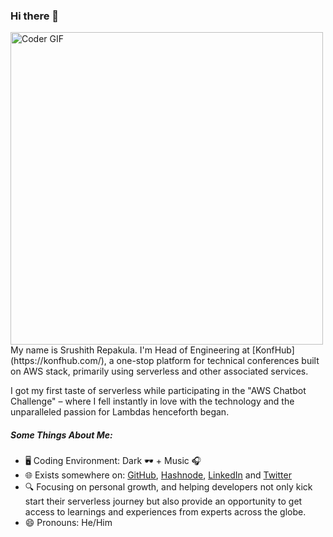 ### Hi there 👋
  <img src="https://media.giphy.com/media/SWoSkN6DxTszqIKEqv/giphy.gif" alt="Coder GIF" width="500">
My name is Srushith Repakula. I'm Head of Engineering at [KonfHub](https://konfhub.com/), a one-stop platform for technical conferences built on AWS stack, primarily using serverless and other associated services.

I got my first taste of serverless while participating in the "AWS Chatbot Challenge" –  where I fell instantly in love with the technology and the unparalleled passion for Lambdas henceforth began.



##### Some Things About Me:
- 🖥️ Coding Environment: Dark 🕶️ + Music 🎧 
- 🌐 Exists somewhere on: [GitHub](https://github.com/srushithR), [Hashnode](https://srushith.hashnode.dev/), [LinkedIn](https://www.linkedin.com/in/srushith/) and [Twitter](https://twitter.com/SrushithR)
- 🔍 Focusing on personal growth, and helping developers not only kick start their serverless journey but also provide an opportunity to get access to learnings and experiences from experts across the globe.
- 😄 Pronouns: He/Him

<!--
**SrushithR/SrushithR** is a ✨ _special_ ✨ repository because its `README.md` (this file) appears on your GitHub profile.

Here are some ideas to get you started:

- 🔭 I’m currently working on ...
- 🌱 I’m currently learning ...
- 👯 I’m looking to collaborate on ...
- 🤔 I’m looking for help with ...
- 💬 Ask me about ...
- 📫 How to reach me: ...
- 😄 Pronouns: ...
- ⚡ Fun fact: ...
-->
